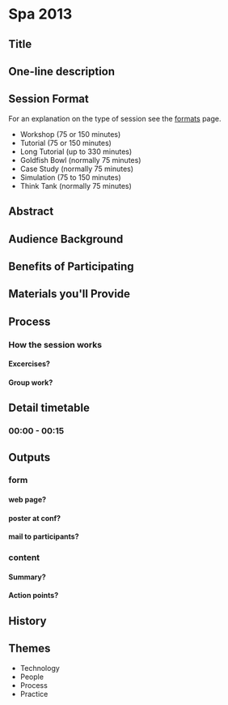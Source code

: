 Spa 2013
========

Title
-----

One-line description
--------------------

Session Format
--------------

For an explanation on the type of session see the [formats][] page.

* Workshop (75 or 150 minutes)
* Tutorial (75 or 150 minutes)
* Long Tutorial (up to 330 minutes)
* Goldfish Bowl (normally 75 minutes)
* Case Study (normally 75 minutes)
* Simulation (75 to 150 minutes)
* Think Tank (normally 75 minutes)

Abstract
--------

Audience Background
-------------------

Benefits of Participating
-------------------------

Materials you'll Provide
------------------------

Process
-------

### How the session works

#### Excercises?

#### Group work?

Detail timetable
----------------

### 00:00 - 00:15

Outputs
-------

### form

#### web page?

#### poster at conf?

#### mail to participants?

### content

#### Summary?

#### Action points?

History
-------

Themes
------

* Technology
* People
* Process
* Practice

[formats]: http://www.spaconference.org/spa2013/formats.html